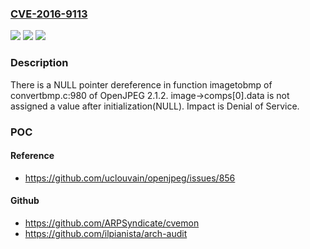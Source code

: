 ### [CVE-2016-9113](https://cve.mitre.org/cgi-bin/cvename.cgi?name=CVE-2016-9113)
![](https://img.shields.io/static/v1?label=Product&message=n%2Fa&color=blue)
![](https://img.shields.io/static/v1?label=Version&message=n%2Fa&color=blue)
![](https://img.shields.io/static/v1?label=Vulnerability&message=n%2Fa&color=brighgreen)

### Description

There is a NULL pointer dereference in function imagetobmp of convertbmp.c:980 of OpenJPEG 2.1.2. image->comps[0].data is not assigned a value after initialization(NULL). Impact is Denial of Service.

### POC

#### Reference
- https://github.com/uclouvain/openjpeg/issues/856

#### Github
- https://github.com/ARPSyndicate/cvemon
- https://github.com/ilpianista/arch-audit

